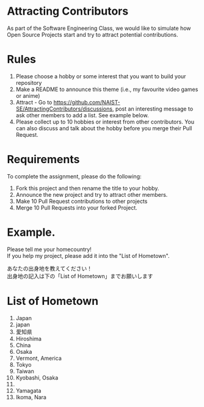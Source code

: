 # Attracting Contributors
As part of the Software Engineering Class, we would like to simulate how Open Source Projects start and try to attract potential contributions.

# Rules

1. Please choose a hobby or some interest that you want to build your repository
2. Make a README to announce this theme (i.e., my favourite video games or anime)
3. Attract - Go to https://github.com/NAIST-SE/AttractingContributors/discussions, post an interesting message to ask other members to add a list. See example below.
4. Please collect up to 10 hobbies or interest from other contributors. You can also discuss and talk about the hobby before you merge their Pull Request.

# Requirements
To complete the assignment, please do the following:
1. Fork this project and then rename the title to your hobby. 
2. Announce the new project and try to attract other members.
3. Make 10 Pull Request contributions to other projects
4. Merge 10 Pull Requests into your forked Project.

# Example. 

Please tell me your homecountry!</br>
If you help my project, please add it into the "List of Hometown".</br>

あなたの出身地を教えてください！</br>
出身地の記入は下の「List of Hometown」までお願いします</br>

# List of Hometown
1. Japan</br>
2. japan</br>
3. 愛知県</br> 
4. Hiroshima</br>
5. China</br>
6. Osaka</br>
7. Vermont, America</br>
8. Tokyo</br>
9. Taiwan</br>
9. Kyobashi, Osaka</br>
10. </br>
11. Yamagata</br>
12. Ikoma, Nara
